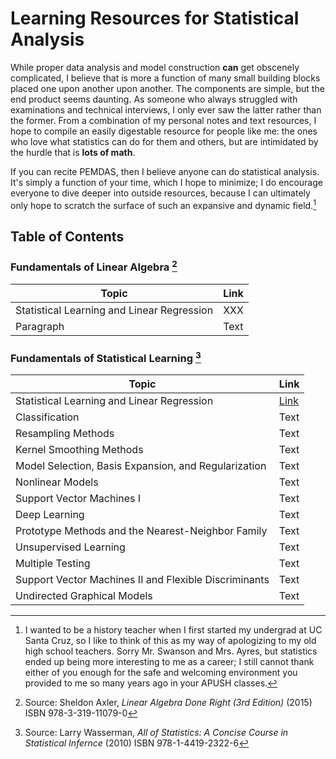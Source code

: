# Learning Resources for Statistical Analysis


While proper data analysis and model construction **can** get obscenely complicated, I believe that is more a function of many small building blocks placed one upon another upon another. The components are simple, but the end product seems daunting. As someone who always struggled with examinations and technical interviews, I only ever saw the latter rather than the former. From a combination of my personal notes and text resources, I hope to compile an easily digestable resource for people like me: the ones who love what statistics can do for them and others, but are intimidated by the hurdle that is **lots of math**.

If you can recite PEMDAS, then I believe anyone can do statistical analysis. It's simply a function of your time, which I hope to minimize; I do encourage everyone to dive deeper into outside resources, because I can ultimately only hope to scratch the surface of such an expansive and dynamic field.[^1]

[^1]: I wanted to be a history teacher when I first started my undergrad at UC Santa Cruz, so I like to think of this as my way of apologizing to my old high school teachers. Sorry Mr. Swanson and Mrs. Ayres, but statistics ended up being more interesting to me as a career; I still cannot thank either of you enough for the safe and welcoming environment you provided to me so many years ago in your APUSH classes.

## Table of Contents

### Fundamentals of Linear Algebra [^2]

[^2]: Source: Sheldon Axler, *Linear Algebra Done Right (3rd Edition)* (2015) ISBN 978-3-319-11079-0

| Topic | Link |
| ----------- | ----------- |
| Statistical Learning and Linear Regression | XXX |
| Paragraph | Text | 

### Fundamentals of Statistical Learning [^3]

[^3]: Source: Larry Wasserman, *All of Statistics: A Concise Course in Statistical Infernce* (2010) ISBN 978-1-4419-2322-6

| Topic | Link |
| ----------- | ----------- |
| Statistical Learning and Linear Regression | [Link](https://tanner-woods.github.io/Learning_Resources/Statistical_Learning/Statistical_Learning_and_Linear_Regression.html) |
| Classification | Text | 
| Resampling Methods | Text | 
| Kernel Smoothing Methods | Text | 
| Model Selection, Basis Expansion, and Regularization | Text | 
| Nonlinear Models | Text | 
| Support Vector Machines I | Text |
| Deep Learning | Text |
| Prototype Methods and the Nearest-Neighbor Family | Text |
| Unsupervised Learning | Text |
| Multiple Testing | Text |
| Support Vector Machines II and Flexible Discriminants | Text |
| Undirected Graphical Models | Text |
